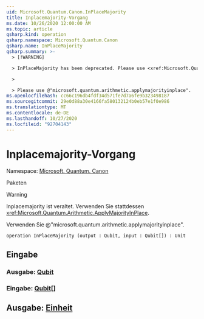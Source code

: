 ```yaml
---
uid: Microsoft.Quantum.Canon.InPlaceMajority
title: Inplacemajority-Vorgang
ms.date: 10/26/2020 12:00:00 AM
ms.topic: article
qsharp.kind: operation
qsharp.namespace: Microsoft.Quantum.Canon
qsharp.name: InPlaceMajority
qsharp.summary: >-
  > [!WARNING]

  > InPlaceMajority has been deprecated. Please use <xref:Microsoft.Quantum.Arithmetic.ApplyMajorityInPlace> instead.

  >

  > Please use @"microsoft.quantum.arithmetic.applymajorityinplace".
ms.openlocfilehash: cc66c196db4fdf34d571fe7d7a6fe9b323498187
ms.sourcegitcommit: 29e0d88a30e4166fa580132124b0eb57e1f0e986
ms.translationtype: MT
ms.contentlocale: de-DE
ms.lasthandoff: 10/27/2020
ms.locfileid: "92704143"
---
```

# <a name="inplacemajority-operation"></a>Inplacemajority-Vorgang

Namespace: [Microsoft. Quantum. Canon](xref:Microsoft.Quantum.Canon)

Paketen [](https://nuget.org/packages/)


> [!WARNING]
> Inplacemajority ist veraltet. Verwenden Sie stattdessen <xref:Microsoft.Quantum.Arithmetic.ApplyMajorityInPlace>.
>
> Verwenden Sie @"microsoft.quantum.arithmetic.applymajorityinplace".



```qsharp
operation InPlaceMajority (output : Qubit, input : Qubit[]) : Unit
```


## <a name="input"></a>Eingabe

### <a name="output--qubit"></a>Ausgabe: [Qubit](xref:microsoft.quantum.lang-ref.qubit)




### <a name="input--qubit"></a>Eingabe: [Qubit](xref:microsoft.quantum.lang-ref.qubit)[]





## <a name="output--unit"></a>Ausgabe: [Einheit](xref:microsoft.quantum.lang-ref.unit)


